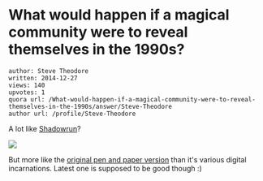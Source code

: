 # What would happen if a magical community were to reveal themselves in the 1990s?

	author: Steve Theodore
	written: 2014-12-27
	views: 140
	upvotes: 1
	quora url: /What-would-happen-if-a-magical-community-were-to-reveal-themselves-in-the-1990s/answer/Steve-Theodore
	author url: /profile/Steve-Theodore


A lot like [Shadowrun](http://www.shadowrun.com/what-is-shadowrun/)?



![](https://qph.fs.quoracdn.net/main-qimg-2e1ab3b8ecc77be03370a318ae9ac609-c)


But more like the [original pen and paper version](http://1d4chan.org/wiki/Shadowrun) than it's various digital incarnations. Latest one is supposed to be good though :)

